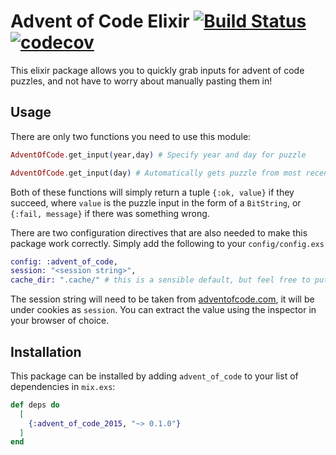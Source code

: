 # Advent of Code Elixir [![Build Status](https://travis-ci.org/ejhobbs/Advent-Of-Code.svg?branch=master)](https://travis-ci.org/ejhobbs/Advent-Of-Code)[![codecov](https://codecov.io/gh/ejhobbs/Advent-Of-Code/branch/master/graph/badge.svg)](https://codecov.io/gh/ejhobbs/Advent-Of-Code)

This elixir package allows you to quickly grab inputs for advent of code puzzles, and not have to worry about manually pasting them in!

## Usage

There are only two functions you need to use this module:

```elixir
AdventOfCode.get_input(year,day) # Specify year and day for puzzle

AdventOfCode.get_input(day) # Automatically gets puzzle from most recent year

```
Both of these functions will simply return a tuple `{:ok, value}` if they succeed, where `value` is the puzzle input in the form of a `BitString`, or `{:fail, message}` if there was something wrong.

There are two configuration directives that are also needed to make this package work correctly. Simply add the following to your `config/config.exs`

```elixir
config: :advent_of_code,
session: "<session string>",
cache_dir: ".cache/" # this is a sensible default, but feel free to put it wherever you have write access
```

The session string will need to be taken from [adventofcode.com](https://adventofcode.com), it will be under cookies as `session`. You can extract the value using the inspector in your browser of choice.


## Installation

This package can be installed by adding `advent_of_code` to your list of dependencies in `mix.exs`:

```elixir
def deps do
  [
    {:advent_of_code_2015, "~> 0.1.0"}
  ]
end
```
